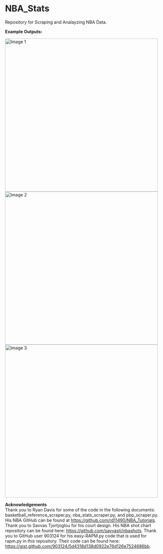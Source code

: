 # NBA_Stats
Repository for Scraping and Analayzing NBA Data.

**Example Outputs:**

<img src="https://user-images.githubusercontent.com/57878447/144542999-3d0b55b9-e7a2-4671-9291-7227b6925015.png" alt="Image 1" width=500/>
<img src="https://user-images.githubusercontent.com/57878447/144543007-f722fb38-c00b-4254-8d3a-2d30ac4e0552.png" alt="Image 2" width=500/>
<img src="https://user-images.githubusercontent.com/57878447/144543016-dc32cd08-0109-4baf-b8a4-55d3f9b58900.png" alt="Image 3" width=500/>

**Acknowledgements**\
Thank you to Ryan Davis for some of the code in the following documents: basketball_reference_scraper.py, nba_stats_scraper.py, and pbp_scraper.py. His NBA GitHub can be found at https://github.com/rd11490/NBA_Tutorials. \
Thank you to Savvas Tjortjoglou for his court design. His NBA shot chart repository can be found here: https://github.com/savvastj/nbashots.
Thank you to GitHub user 903124 for his easy-RAPM.py code that is used for rapm.py in this repository. Their code can be found here: https://gist.github.com/903124/5d4318d138d0922e76d126e7524686bb. 
